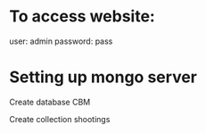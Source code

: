 # To access website:
user: admin
password: pass

# Setting up mongo server
Create database CBM

Create collection shootings
